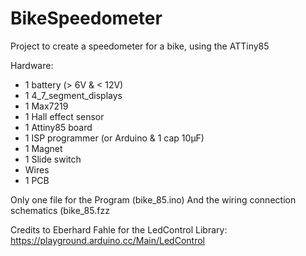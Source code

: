 # BikeSpeedometer
Project to create a speedometer for a bike, using the ATTiny85

Hardware:

- 1 battery (> 6V & < 12V)
- 1 4_7_segment_displays
- 1 Max7219
- 1 Hall effect sensor
- 1 Attiny85 board
- 1 ISP programmer (or Arduino & 1 cap 10µF)
- 1 Magnet
- 1 Slide switch
- Wires
- 1 PCB

Only one file for the Program (bike_85.ino)
And the wiring connection schematics (bike_85.fzz



Credits to Eberhard Fahle for the LedControl Library: https://playground.arduino.cc/Main/LedControl

